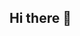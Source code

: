 ## Hi there 👋

<!--
**SurajLongjam/SurajLongjam** is a ✨ _special_ ✨ repository because its `README.md` (this file) appears on your GitHub profile.

Here are some ideas to get you started:

- 🔭 I’m currently working on Diary Website
- 🌱 I’m currently learning ASP.NET Core
- 👯 I’m looking to collaborate on Flutter and ASP.NET Projects
- 🤔 I’m looking for help with ...
- 💬 Ask me about ...
- 📫 How to reach me: ...
- 😄 Pronouns: ...
- ⚡ Fun fact: ...
-->
